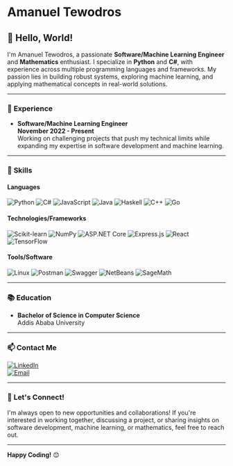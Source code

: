# **Amanuel Tewodros**

## 👋 **Hello, World!**

I'm Amanuel Tewodros, a passionate **Software/Machine Learning Engineer** and **Mathematics** enthusiast. I specialize in **Python** and **C#**, with experience across multiple programming languages and frameworks. My passion lies in building robust systems, exploring machine learning, and applying mathematical concepts in real-world solutions.

---

### 💼 **Experience**

- **Software/Machine Learning Engineer**  
  **November 2022 - Present**  
  Working on challenging projects that push my technical limits while expanding my expertise in software development and machine learning.

---

### 🚀 **Skills**

#### **Languages**  
![Python](https://img.shields.io/badge/Python-3776AB?style=flat&logo=python&logoColor=white) 
![C#](https://img.shields.io/badge/C%23-239120?style=flat&logo=c-sharp&logoColor=white) 
![JavaScript](https://img.shields.io/badge/JavaScript-F7DF1E?style=flat&logo=javascript&logoColor=black) 
![Java](https://img.shields.io/badge/Java-007396?style=flat&logo=java&logoColor=white) 
![Haskell](https://img.shields.io/badge/Haskell-5D4F85?style=flat&logo=haskell&logoColor=white) 
![C++](https://img.shields.io/badge/C++-00599C?style=flat&logo=cplusplus&logoColor=white)
![Go](https://img.shields.io/badge/Go-00ADD8?style=flat&logo=go&logoColor=white)

#### **Technologies/Frameworks**  
![Scikit-learn](https://img.shields.io/badge/scikit--learn-F7931E?style=flat&logo=scikit-learn&logoColor=white) 
![NumPy](https://img.shields.io/badge/NumPy-013243?style=flat&logo=numpy&logoColor=white) 
![ASP.NET Core](https://img.shields.io/badge/ASP.NET_Core-512BD4?style=flat&logo=dotnet&logoColor=white) 
![Express.js](https://img.shields.io/badge/Express.js-000000?style=flat&logo=express&logoColor=white) 
![React](https://img.shields.io/badge/React-61DAFB?style=flat&logo=react&logoColor=black)
![TensorFlow](https://img.shields.io/badge/TensorFlow-FF6F00?style=flat&logo=tensorflow&logoColor=white) 


#### **Tools/Software**  
![Linux](https://img.shields.io/badge/Linux-FCC624?style=flat&logo=linux&logoColor=black) 
![Postman](https://img.shields.io/badge/Postman-FF6C37?style=flat&logo=postman&logoColor=white) 
![Swagger](https://img.shields.io/badge/Swagger-85EA2D?style=flat&logo=swagger&logoColor=black) 
![NetBeans](https://img.shields.io/badge/NetBeans-1B6AC6?style=flat&logo=apachenetbeanside&logoColor=white) 
![SageMath](https://img.shields.io/badge/SageMath-5D4F85?style=flat&logo=sagemath&logoColor=white)

---

### 📚 **Education**  
- **Bachelor of Science in Computer Science**  
  Addis Ababa University  

---

### 📫 **Contact Me**  

[![LinkedIn](https://img.shields.io/badge/LinkedIn-0A66C2?style=flat&logo=linkedin&logoColor=white)](https://www.linkedin.com/in/amanuel-tewodros-78b4a9123)  
[![Email](https://img.shields.io/badge/Email-D14836?style=flat&logo=gmail&logoColor=white)](mailto:amanueltewodros94@gmail.com)  

---

### 🤝 **Let's Connect!**  

I'm always open to new opportunities and collaborations! If you're interested in working together, discussing a project, or sharing insights on software development, machine learning, or mathematics, feel free to reach out.  

---

**Happy Coding!** 😊
